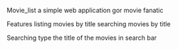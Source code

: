 Movie_list
a simple web application gor movie fanatic

Features
listing movies by title
searching movies by title

Searching
type the title of the movies in search bar

